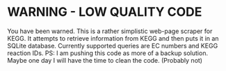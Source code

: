 WARNING - LOW QUALITY CODE
======
You have been warned.
This is a rather simplistic web-page scraper for KEGG.
It attempts to retrieve information from KEGG and then puts it in an SQLite database.
Currently supported queries are EC numbers and KEGG reaction IDs.
PS: I am pushing this code as more of a backup solution. Maybe one day I will have the time to clean the code. (Probably not)
